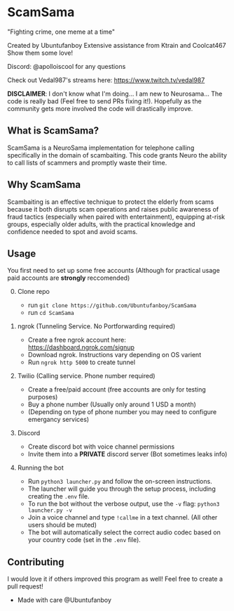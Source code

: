 # ScamSama
"Fighting crime, one meme at a time"

Created by Ubuntufanboy
Extensive assistance from Ktrain and Coolcat467
Show them some love!

Discord: @apolloiscool for any questions

Check out Vedal987's streams here: https://www.twitch.tv/vedal987

**DISCLAIMER**: I don't know what I'm doing... I am new to Neurosama... The code is really bad (Feel free to send PRs fixing it!). Hopefully as the community gets more involved the code will drastically improve.

## What is ScamSama?
ScamSama is a NeuroSama implementation for telephone calling specifically in the domain of scambaiting. This code grants Neuro the ability to call lists of scammers and promptly waste their time.

## Why ScamSama
Scambaiting is an effective technique to protect the elderly from scams because it both disrupts scam operations and raises public awareness of fraud tactics (especially when paired with entertainment), equipping at-risk groups, especially older adults, with the practical knowledge and confidence needed to spot and avoid scams.

## Usage
You first need to set up some free accounts (Although for practical usage paid accounts are **strongly** reccomended)

0. Clone repo

    - run `git clone https://github.com/Ubuntufanboy/ScamSama`
    - run `cd ScamSama`

1. ngrok (Tunneling Service. No Portforwarding required)

    - Create a free ngrok account here: https://dashboard.ngrok.com/signup
    - Download ngrok. Instructions vary depending on OS varient
    - Run `ngrok http 5000` to create tunnel

2. Twilio (Calling service. Phone number required)

    - Create a free/paid account (free accounts are only for testing purposes)
    - Buy a phone number (Usually only around 1 USD a month)
    - (Depending on type of phone number you may need to configure emergancy services)

3. Discord

    - Create discord bot with voice channel permissions
    - Invite them into a **PRIVATE** discord server (Bot sometimes leaks info)

4. Running the bot
    - Run `python3 launcher.py` and follow the on-screen instructions.
    - The launcher will guide you through the setup process, including creating the `.env` file.
    - To run the bot without the verbose output, use the `-v` flag: `python3 launcher.py -v`
    - Join a voice channel and type `!callme` in a text channel. (All other users should be muted)
    - The bot will automatically select the correct audio codec based on your country code (set in the `.env` file).

## Contributing

I would love it if others improved this program as well! Feel free to create a pull request!

- Made with care @Ubuntufanboy
